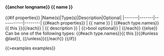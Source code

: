 #### {{anchor longname}} {{ name }}

{{#if properties}}
|Name(s)|Type(s)|Description|Optional|
|-------|-------|-----------|--------|
{{#each properties}}
| {{ name }} | {{#each type.names}}{{ this }}{{/each}} | {{ description }} | {{>bool optional}} |
{{/each}}
{{else}}
Can be one of the following types: {{#each type.names}}{{ this }}{{#unless @last}}, {{/unless}}{{/each}}
{{/if}}

{{>examples examples}}
